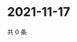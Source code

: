 # 2021-11-17

共 0 条

<!-- BEGIN WEIBO -->
<!-- 最后更新时间 Wed Nov 17 2021 18:01:02 GMT+0800 (China Standard Time) -->

<!-- END WEIBO -->
